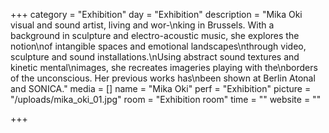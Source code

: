 +++
category = "Exhibition"
day = "Exhibition"
description = "Mika Oki visual and sound artist, living and wor-\nking in Brussels. With a background in sculpture and electro-acoustic music, she explores the notion\nof intangible spaces and emotional landscapes\nthrough video, sculpture and sound installations.\nUsing abstract sound textures and kinetic mental\nimages, she recreates imageries playing with the\nborders of the unconscious. Her previous works has\nbeen shown at Berlin Atonal and SONICA."
media = []
name = "Mika Oki"
perf = "Exhibition"
picture = "/uploads/mika_oki_01.jpg"
room = "Exhibition room"
time = ""
website = ""

+++
